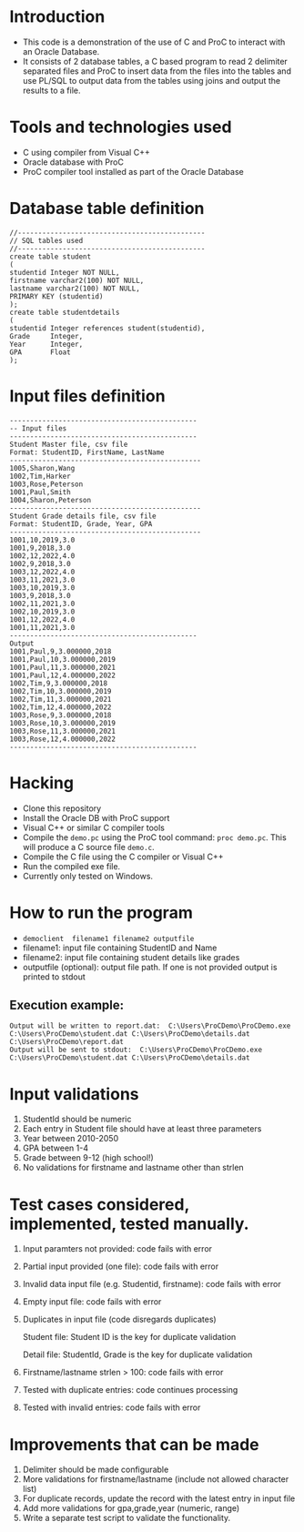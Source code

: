 # Introduction

- This code is a demonstration of the use of C and ProC to interact with an Oracle Database.
- It consists of 2 database tables, a C based program to read 2 delimiter separated files and ProC
  to insert data from the files into the tables and use PL/SQL to output data from the 
  tables using joins and output the results to a file.

# Tools and technologies used

- C using compiler from Visual C++
- Oracle database with ProC
- ProC compiler tool installed as part of the Oracle Database

# Database table definition
```
//----------------------------------------------
// SQL tables used
//----------------------------------------------
create table student
(
studentid Integer NOT NULL,
firstname varchar2(100) NOT NULL,
lastname varchar2(100) NOT NULL,
PRIMARY KEY (studentid)
);
create table studentdetails
(
studentid Integer references student(studentid),
Grade     Integer, 
Year      Integer, 
GPA       Float
);      
```

# Input files definition
```
----------------------------------------------
-- Input files
----------------------------------------------
Student Master file, csv file
Format: StudentID, FirstName, LastName
-----------------------------------------------
1005,Sharon,Wang
1002,Tim,Harker
1003,Rose,Peterson
1001,Paul,Smith
1004,Sharon,Peterson
-----------------------------------------------
Student Grade details file, csv file
Format: StudentID, Grade, Year, GPA
-----------------------------------------------
1001,10,2019,3.0
1001,9,2018,3.0
1002,12,2022,4.0
1002,9,2018,3.0
1003,12,2022,4.0
1003,11,2021,3.0
1003,10,2019,3.0
1003,9,2018,3.0
1002,11,2021,3.0
1002,10,2019,3.0
1001,12,2022,4.0
1001,11,2021,3.0
----------------------------------------------
Output
1001,Paul,9,3.000000,2018
1001,Paul,10,3.000000,2019
1001,Paul,11,3.000000,2021
1001,Paul,12,4.000000,2022
1002,Tim,9,3.000000,2018
1002,Tim,10,3.000000,2019
1002,Tim,11,3.000000,2021
1002,Tim,12,4.000000,2022
1003,Rose,9,3.000000,2018
1003,Rose,10,3.000000,2019
1003,Rose,11,3.000000,2021
1003,Rose,12,4.000000,2022
----------------------------------------------
```

# Hacking
- Clone this repository
- Install the Oracle DB with ProC support
- Visual C++ or similar C compiler tools
- Compile the `demo.pc` using the ProC tool command: `proc demo.pc`. This will produce a C source file `demo.c`.
- Compile the C file using the C compiler or Visual C++
- Run the compiled exe file.
- Currently only tested on Windows.

# How to run the program 
- `democlient  filename1 filename2 outputfile`
- filename1: input file containing StudentID and Name
- filename2: input file containing student details like grades
- outputfile (optional): output file path. If one is not provided output is printed to stdout

## Execution example:     
```
Output will be written to report.dat:  C:\Users\ProCDemo\ProCDemo.exe  C:\Users\ProCDemo\student.dat C:\Users\ProCDemo\details.dat C:\Users\ProCDemo\report.dat
Output will be sent to stdout:  C:\Users\ProCDemo\ProCDemo.exe  C:\Users\ProCDemo\student.dat C:\Users\ProCDemo\details.dat
```
# Input validations
1. StudentId should be numeric
1. Each entry in Student file should have at least three parameters
2. Year between 2010-2050
3. GPA between 1-4
4. Grade between 9-12 (high school!)
5. No validations for firstname and lastname other than strlen

# Test cases considered, implemented, tested manually. 
1. Input paramters not provided: code fails with error
2. Partial input provided (one file): code fails with error
3. Invalid data input file (e.g. Studentid, firstname): code fails with error
4. Empty input file: code fails with error
5. Duplicates in input file (code disregards duplicates)
   
   Student file: Student ID is the key for duplicate validation
   
   Detail file: StudentId, Grade is the key for duplicate validation
5. Firstname/lastname strlen > 100: code fails with error
6. Tested with duplicate entries: code continues processing
7. Tested with invalid entries: code fails with error

# Improvements that can be made
1. Delimiter should be made configurable
2. More validations for firstname/lastname (include not allowed character list)
3. For duplicate records, update the record with the latest entry in input file
4. Add more validations for gpa,grade,year (numeric, range)
5. Write a separate test script to validate the functionality. 



